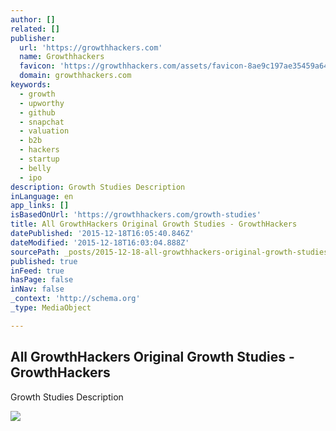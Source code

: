 ```yaml
---
author: []
related: []
publisher:
  url: 'https://growthhackers.com'
  name: Growthhackers
  favicon: 'https://growthhackers.com/assets/favicon-8ae9c197ae35459a643e7f7ec89ffa95dc4acb383292a62557e9be3a4d1b94d6.ico'
  domain: growthhackers.com
keywords:
  - growth
  - upworthy
  - github
  - snapchat
  - valuation
  - b2b
  - hackers
  - startup
  - belly
  - ipo
description: Growth Studies Description
inLanguage: en
app_links: []
isBasedOnUrl: 'https://growthhackers.com/growth-studies'
title: All GrowthHackers Original Growth Studies - GrowthHackers
datePublished: '2015-12-18T16:05:40.846Z'
dateModified: '2015-12-18T16:03:04.888Z'
sourcePath: _posts/2015-12-18-all-growthhackers-original-growth-studies-growthhackers.md
published: true
inFeed: true
hasPage: false
inNav: false
_context: 'http://schema.org'
_type: MediaObject

---
```

<article style=""><h1>All GrowthHackers Original Growth Studies - GrowthHackers</h1><p>Growth Studies Description</p><img src="https://gh-prod-ruby-images.s3.amazonaws.com/uploads/growth_study_post/logo/17/tinder_logo.jpg" /></article>